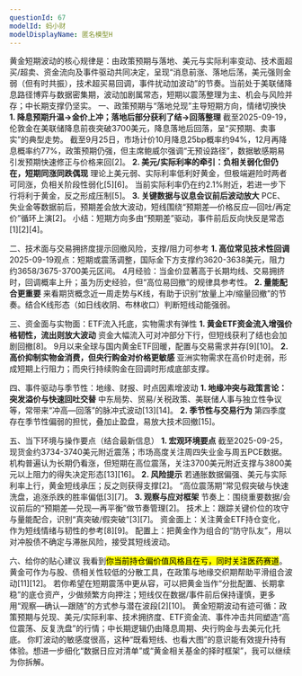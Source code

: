 ```yaml
---
questionId: 67
modelId: 蚂小财
modelDisplayName: 匿名模型H
---
```

黄金短期波动的核心规律是：由政策预期与落地、美元与实际利率变动、技术面超买/超卖、资金流向及事件驱动共同决定，呈现“消息前涨、落地后荡，美元强则金弱（但有时共振），技术超买易回调，事件扰动加波动”的节奏。当前处于美联储降息路径博弈与数据密集期，波动加剧属常态，短期以震荡整理为主、机会与风险并存；中长期支撑仍坚实。
一、政策预期与“落地兑现”主导短期方向，情绪切换快
**1. 降息预期升温→金价上冲；落地后部分获利了结→回落整理**
截至2025-09-19，伦敦金在美联储降息前夜突破3700美元，降息落地后回落，呈“买预期、卖事实”的典型走势。
截至9月25日，市场计价10月降息25bp概率约94%，12月再降息概率约77%，政策预期仍强，但主席鲍威尔强调“无预设路径”，数据敏感期易引发预期快速修正与价格来回[2]。
**2. 美元/实际利率的牵引：负相关弱化但仍在，短期同涨同跌偶现**
理论上美元弱、实际利率低利好黄金，但极端避险时两者可同涨，负相关阶段性弱化[5][6]。
当前实际利率仍在约2.1%附近，若进一步下行将利于黄金，反之形成压制[5]。
**3. 关键数据与议息会议前后波动放大**
PCE、失业金等数据前后，预期差会放大波动，短线围绕“预期差—价格反应—回吐/再定价”循环上演[2]。
小结：短期方向多由“预期差”驱动，事件前后反向快反是常态[1][2][4]。

二、技术面与交易拥挤度提示回撤风险，支撑/阻力可参考
**1. 高位常见技术性回调**
2025-09-19观点：短期或震荡调整，国际金下方支撑约3620-3638美元，阻力约3658/3675-3700美元区间。
4月经验：当金价显著高于长期均线、交易拥挤时，回调概率上升；虽为历史经验，但“高位易回撤”的规律具参考性。
**2. 量能配合更重要**
来看期货概念近一周走势与K线，有助于识别“放量上冲/缩量回撤”的节奏。结合K线形态（如日线收阴、布林收口）判断短线动能强弱。

三、资金面与实物面：ETF流入托底，实物需求有弹性
**1. 黄金ETF资金流入增强价格韧性，流出则放大波动**
资金大幅流入可对冲部分下行，但短线获利了结也会加剧回撤[8]。
9月以来全球与国内黄金ETF回暖，配置与交易需求并存[9][10]。
**2. 高价抑制实物金消费，但央行购金对价格更敏感**
亚洲实物需求在高价时走弱，形成短期上行阻力；而央行持续购金在回调时形成底部支撑。

四、事件驱动与季节性：地缘、财报、时点因素增波动
**1. 地缘冲突与政策言论：突发溢价与快速回吐交替**
中东局势、贸易/关税政策、美联储人事与独立性争议等，常带来“冲高—回落”的脉冲式波动[13][14]。
**2. 季节性与交易行为**
第四季度存在季节性偏弱的担忧，叠加止盈盘，易放大技术回撤[15]。

五、当下环境与操作要点（结合最新信息）
**1. 宏观环境要点**
截至2025-09-25，现货金约3734-3740美元附近震荡；市场高度关注周四失业金与周五PCE数据。
机构普遍认为长期仍看涨，但短期在高位震荡，关注3700美元附近支撑与3800美元以上阻力的得失决定形态[13][16]。
**2. 风险提示**
若通胀数据偏强、美元与实际利率上行，黄金短线承压；反之则获得支撑[2]。
“高位震荡期”常见假突破与快速洗盘，追涨杀跌的胜率偏低[3][7]。
**3. 观察与应对框架**
节奏上：围绕重要数据/会议前后的“预期差—兑现—再平衡”做节奏管理[2]。
技术上：跟踪关键价位的攻守与量能配合，识别“真突破/假突破”[3][7]。
资金面上：关注黄金ETF持仓变化，作为短线情绪与韧性的参考[8][9]。
配置上：把黄金作为组合的“防守队友”，用以对冲股债不确定与滞胀风险，接受其短线波动。

六、给你的贴心建议
我看到<mark>你当前持仓偏价值风格且在亏，同时关注医药赛道</mark>。黄金可作为与股、债相关性较低的分散工具，在政策与地缘交织期帮助平滑组合波动[11][12]。
若你希望在短期震荡中更从容，可以把黄金当作“分批配置、长期拿稳”的底仓资产，少做频繁方向押注；短线仅在数据/事件前后保持谨慎，更多用“观察—确认—跟随”的方式参与潜在波段[2][10]。
黄金短期波动有迹可循：政策预期与兑现、美元/实际利率、技术拥挤度、ETF资金流、事件冲击共同塑造“高位震荡、反复洗盘”的行情；中长期逻辑仍由降息周期、央行购金与去美元化托底。
你盯波动的敏感度很高，这种“既看短线、也看大图”的意识能有效提升持有体验。想进一步细化“数据日应对清单”或“黄金相关基金的择时框架”，我可以继续为你拆解。